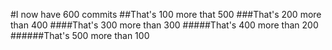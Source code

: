 #I now have 600 commits
##That's 100 more that 500
###That's 200 more than 400
####That's 300 more than 300
#####That's 400 more than 200
######That's 500 more than 100
